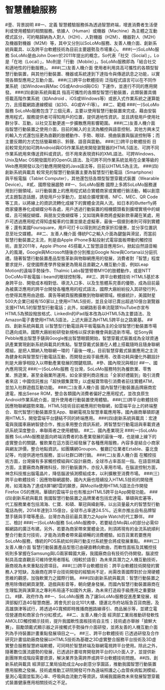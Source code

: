 # 智慧體驗服務
#壹、背景說明
##一、定義
智慧體驗服務係為透過智慧終端，增進消費者生活便利或使用體驗的相關服務。依據人（Human）或機器（Machine）為主體之互動模式區分，可約略歸納為人對人（H2H）、人對機器（H2M）、機器對人（M2H）及機器對機器（M2M）等，其中又分別以SoLoMo服務、友善人機介面、創新系統與載具、以及跨平台軟體技術為目前主要趨勢及市場重心。
###(一)SoLoMo服務
SoLoMo是由John Doerr於2011年提出的概念，So代表「社交（Social）」，Lo是「在地（Local）」，Mo則是「行動（Mobile）」。SoLoMo服務即為「結合社交和適地性的行動服務」。
###(二)友善人機介面
使用者利用具高可攜性的各類型智慧行動裝置，與其他行動裝置、機器或系統達到下達指令與傳遞訊息之功能，以實現各類型應用之互動介面。
###(三)跨平台軟體技術
泛指程式語言可以在不同作業系統（如Windows與Mac OS或Android與iOS）下運作，並進行不同的應用開發。
###(四)創新系統與載具
指高可攜性的各類型智慧行動裝置，此類裝置具備搭載高階作業系統（如Android 、iOS或Windows等）或嵌入式作業系統之運算能力，且搭載網路連線模組（如3G、4G或W-Fi等）。
##二、範疇
###(一)SoLoMo服務
SoLoMo服務包含了三個元素，主要以使用智慧行動裝置來完成，藉由安裝應用程式，服務提供者可得知用戶的位置，提供適地性資訊，並且誘發用戶使用社群分享、互動，以社交互動更進一步擴散應用影響範圍。
###(二)友善人機介面
指智慧行動裝置之使用介面，目前的輸入的主流為觸控與語音控制，其他方興未艾的輸入方式還包括更為直觀的肢體動作、手勢、眼球、撓曲裝置與腦波控制等；而主要反饋的方式包括螢幕顯示、鈴聲、語音與震動。
###(三)跨平台軟體技術
目前較常見的如可跨Android與iOS作業系統來開發瀏覽器的HTML5語法、可跨不同作業系統用來傳送資料或資訊，但不用來表現資料的XML語法、可跨Windows、Unix及Mac OS開發圖形的OpenGL語法、及可跨不同作業系統並用在企業等級的Web應用開發以及行動應用開發的Java語法等，目前以HTML5為主流。
###(四)創新系統與載具
較常見的智慧行動裝置主要為智慧型行動電話（Smartphone）與平板電腦（Tablet Computer），其他還包括各類型智慧穿戴式裝置（Wearable Device）。
#貳、國際發展趨勢
##一、SoLoMo服務
國際上多將SoLoMo服務運用到行銷領域，以行動裝置上的應用程式結合實體商家或實體行銷活動，輔以創意式主題製造話題，誘發用戶分享動力，並結合擴增實境、NFC、MEC、QR Code等工具，以將線上的資訊流轉化成線下的實體金流與人流。如日本的iButterfly將商家優惠券化成蝴蝶分布各處，用戶透過行動裝置的相機鏡頭看到擴增實境中的蝴蝶，且可捕捉蝴蝶、與朋友交換蝴蝶等；又如瑞典車商將虛擬新款車藏在某處，用戶可透過應用程式得知虛擬車的位置並搶走虛擬車，最後一個搶到者則可得到實體車；還有美國Foursquare，用戶可打卡以得到附近商家折扣優惠，並分享位置訊息至社交媒體。
##二、友善人機介面
傳統PC之輸入介面為鍵盤與滑鼠，而當前智慧行動裝置之主流，則是由Apple iPhone多點投射式電容面板帶動的觸控技術。直至2011年，Apple iPhone 4S搭載人工智慧語音應用Siri，掀起自然語音輸入的風潮，Google與Microsoft隨後亦分別推出Google Now與Cortana以分庭抗禮。隨著智慧行動裝置產品型態革新與物聯網應用的發展，消費者對「智慧」程度要求提升，促使國際產學界發展更為簡易且直觀之人機互動介面，例如Leap Motion的遠端手勢操作、Thalmic Labs智慧臂帶MYO的肢體動作，或是NTT DoCoMo平板電腦 i beam的眼球控制等。
##三、跨平台軟體技術
HTML5基於本身跨平台、開發成本相對低、導流入口多、以及生態體系完善的優勢，成為目前最為被廣泛應用的跨平台開發各種應用的程式語法，國際大廠紛紛投入其研發行列，也使得其應用由遊戲、廣告等網頁服務擴散到物聯網領域。根據統計，美國財星500大企業已經有150家以上使用HTML5技術，並且全球已賣出超過10億台瀏覽器支援HTML5的智慧型行動電話；此外，如網路影音串流龍頭YouTube亦宣布HTML5為預設撥放格式、Linkedln的iPad版本改為以HTML5為主要語法、及Amazon電子書使用HTML5語法，上述大廠正為HTML5跨平台之路奠基。
##四、創新系統與載具
以智慧型行動電話與平板電腦為主的全球智慧行動裝置市場已邁向成熟，國際大廠紛紛研發新規格以探求新機會與創造新市場。從Sony與Pebble推出智慧手錶與Google推出智慧眼鏡開始，智慧穿戴式裝置成為全球資通訊產業實現創新系統與載具的焦點。智慧穿戴式裝置在人體上搭載隨時且隨身聯網模組，是把人類納入物聯網一環的「最後一哩」。目前智慧穿戴式裝置應用之主流為健身和與智慧型行動電話互動，而開發出殺手級應用、改善功耗與優化外觀設計則是大廠爭相投入以帶動產業發展的關鍵瓶頸。
#參、國內現況與檢討
##一、國內應用現況
###(一)SoLoMo服務
在台灣，SoLoMo服務特別為餐飲業、零售業、旅遊業，甚至金融業所運用。如全家便利商店推出「全家好禮籤到」吸引消費者來店；中國信託推出「超快銀集寶幣」以虛擬寶幣吸引消費者前往實體ATM，並加入社群遊戲互動功能。
###(二)友善人機介面
國內智慧行動裝置品牌廠商宏達電，推出Sense ROM，整合各類國內消費者偏好之應用程式，並改良原生Android作業系統介面，提升使用者行動裝置使用體驗。
###(三)跨平台軟體技術
因應物聯網趨勢來臨，HTML5技術目前被應用於物聯網，如雲端平台上的終端整合、取代智慧行動裝置原生App、聯網電視及智慧車載應用等。國內廠商華碩即運用HTML5，開發雲端平台鏈結不同的終端應用。
###(四)創新系統與載具：宏達電與我國車廠納智捷合作，推出車用整合資訊系統，將智慧型行動電話與車載資通訊系統深度整合，串聯兩者之使用體驗。
##二、國內產業現況
###(一)SoLoMo服務
SoLoMo服務是面向終端消費者的各產業發展的最後一哩，也是線上線下的虛實整合的關鍵。餐飲業在這方面已經發展了各種應用服務，內容多是結合小商家與網友評價，整合地點資訊，如團購網Groupon、餐廳訂位業者Eztable、臺北食記等，均提供適地性服務，並以社群口碑行銷。
###(二)友善人機介面
在觸控技術方面，台灣擁有多家觸控模組與IC設計廠商，全球市占率首屈一指。在語音辨識方面，主要廠商為賽微科技，除行動裝置外，亦投入車用市場。在腦波控制方面，神念科技推出腦電晶片，降低腦波偵測模組成本，以利擴散至消費市場。
###(三)跨平台軟體技術：因應物聯網趨勢，國內大廠也陸續投入HTML5技術的開發應用，如鴻海為了達成8屏1網1雲的願景，與Mozilla使用HTML5語法合作開發Firefox OS的應用。華碩的雲端平台也有推出HTML5跨平台App開發功能。
###(四)創新系統與載具
我國智慧行動裝置之品牌業者包括宏達電、華碩與宏碁等，代工服務業者包括鴻海、仁寶、和碩、華冠與緯創等。以出貨量最大的智慧型行動電話為例，2014年達到3.15億台，全球市占率達24.5%。近來亦推出自有品牌智慧手錶與手環等產品，台灣亦為目前最具潛力之Apple Watch的代工夥伴。
##三、檢討
###(一)SoLoMo服務
SoLoMo服務中，若要結合Mo與Lo的部分必需仰賴網路的廣泛布建。另外，若要為商家帶來實體金流，則須將現有的金流系統順利整合行動支付技術，才能為消費者帶來最順暢的消費體驗。如百貨業若要應用SoLoMo服務，傳統的POS系統如何與行動支付系統整合將成發展重點。
###(二)友善人機介面
智慧行動裝置產品型態已由硬直轉向軟曲，而軟性面板及其觸控技術則多掌握在Samsung與LG兩家韓國大廠，我國廠商自有技術仍待開發。腦波控制具高度直觀且可維持使用者隱私（相較於語音）為未來具潛力之人機互動技術，廠商視為未來重點投資項目。
###(三)跨平台軟體技術：跨平台軟體技術開發的實務人才短缺，及廠商在跨平台技術開發的經驗尚不足，尚需改善國際對於台灣硬體思維的觀感，加強軟實力之國際行銷。
###(四)創新系統與載具：智慧行動裝置之應用除傳統網頁瀏覽、遊戲與影音等，朝向健身發展。而國內智慧行動裝置廠商在生理監測與演算法之專利布局遠不如國外大廠，為未來打造殺手級應用之重要缺口。
#肆、政府作為
##一、SoLoMo服務
為了讓SoLoMo服務促進產業發展，經濟部擬打造4G智慧商圈，將會先於台北101大樓、捷運北市府站阪急百貨商圈，及高雄旗津等試行，將透過4G寬頻即時推播商圈路線導引、商品展示等，並建立電信營運商和商家合作分紅模式。
##二、友善人機介面
經濟部工業局推動研發軟性AMOLED觸控顯示技術，提升我國軟性面板技術自主性；技術處亦舉辦「搶鮮大賽」，鼓勵頭戴式顯示器之非接觸式手勢操作介面研發，並將友善的人機互動介面列為手持裝置計畫重點發展項目之一。
##三、跨平台軟體技術
已透過研發及合作研究計畫協助廠商發展以HTML5技術為基礎之3D虛實整合服務平台技術及3D虛實整合服務智慧終端軟體，可同時於智慧終端及聯網電視跨平台使用。除此之外，隨著數位匯流趨勢的發展，已透過計畫培育開發跨平台的UI介面人才，並提供新創團隊育成階段需要資源，解決業界急需跨界或跨平台軟體技術問題。
##四、創新系統與載具
經濟部工業局協助成立App創意分享園區，推動我國智慧行動裝置應用服務之發展。技術處推動工研院開發可作為遠端照護之心血管疾病監測模組，量測心電圖並監測心率、呼吸與血流動力等資訊，填補我國廠商未來發展智慧穿戴式裝置健康應用相關技術之不足。
